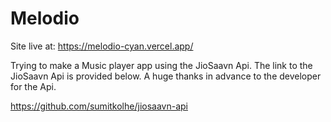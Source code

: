 # Melodio

Site live at: https://melodio-cyan.vercel.app/

Trying to make a Music player app using the JioSaavn Api.
The link to the JioSaavn Api is provided below. A huge thanks in advance to the developer for the Api. 

https://github.com/sumitkolhe/jiosaavn-api

